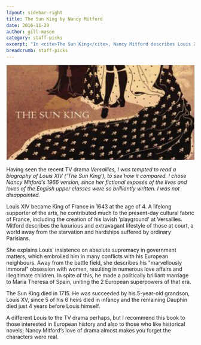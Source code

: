 ```yaml
---
layout: sidebar-right
title: The Sun King by Nancy Mitford
date: 2016-11-29
author: gill-mason
category: staff-picks
excerpt: "In <cite>The Sun King</cite>, Nancy Mitford describes Louis XIV's arts patronage, luxurious and extravagant lifestyle at Versailles, absolutist style of rule and colourful personal life."
breadcrumb: staff-picks
---
```


![The Sun King](/images/featured/featured-sun-king.jpg)

Having seen the recent TV drama <cite>Versailles<cite>, I was tempted to read a biography of Louis XIV ('The Sun King'), to see how it compared. I chose Nancy Mitford’s 1966 version, since her fictional exposés of the lives and loves of the English upper classes were so brilliantly written. I was not disappointed.

Louis XIV became King of France in 1643 at the age of 4. A lifelong supporter of the arts, he contributed much to the present-day cultural fabric of France, including the creation of his lavish 'playground' at Versailles. Mitford describes the luxurious and extravagant lifestyle of those at court, a world away from the starvation and hardships suffered by ordinary Parisians.

She explains Louis’ insistence on absolute supremacy in government matters, which embroiled him in many conflicts with his European neighbours. Away from the battle field, she describes his "marvellously immoral" obsession with women, resulting in numerous love affairs and illegitimate children. In spite of this, he made a politically brilliant marriage to Maria Theresa of Spain, uniting the 2 European superpowers of that era.

The Sun King died in 1715. He was succeeded by his 5-year-old grandson, Louis XV, since 5 of his 6 heirs died in infancy and the remaining Dauphin died just 4 years before Louis himself.

A different Louis to the TV drama perhaps, but I recommend this book to those interested in European history and also to those who like historical novels; Nancy Mitford’s love of drama almost makes you forget the characters were real.
